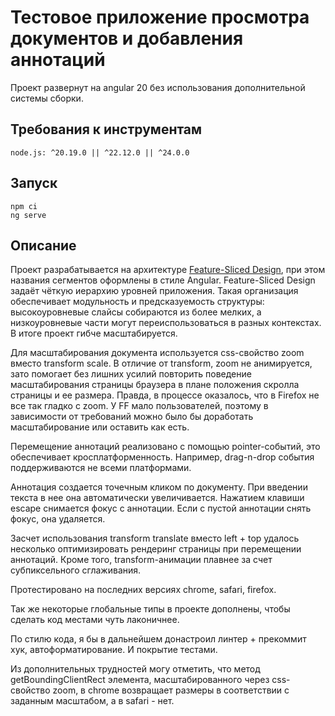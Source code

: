 # Тестовое приложение просмотра документов и добавления аннотаций

Проект развернут на angular 20 без использования дополнительной системы сборки.

## Требования к инструментам


```
node.js: ^20.19.0 || ^22.12.0 || ^24.0.0
```

## Запуск

```
npm ci
ng serve
```

## Описание

Проект разрабатывается на архитектуре [Feature-Sliced Design](https://feature-sliced.design/), при этом названия сегментов оформлены в стиле Angular.
Feature-Sliced Design задаёт чёткую иерархию уровней приложения. Такая организация обеспечивает модульность и предсказуемость структуры: высокоуровневые слайсы собираются из более мелких, а низкоуровневые части могут переиспользоваться в разных контекстах. В итоге проект гибче масштабируется.

Для масштабирования документа используется css-свойство zoom вместо transform scale. В отличие от transform, zoom не анимируется, зато помогает без лишних усилий повторить поведение масштабирования страницы браузера в плане положения скролла страницы и ее размера. Правда, в процессе оказалось, что в Firefox не все так гладко с zoom. У FF мало пользователей, поэтому в зависимости от требований можно было бы доработать масштабирование или оставить как есть.

Перемещение аннотаций реализовано с помощью pointer-событий, это обеспечивает кросплатформенность. Например, drag-n-drop события поддерживаются не всеми платформами.

Аннотация создается точечным кликом по документу. При введении текста в нее она автоматически увеличивается. Нажатием клавиши escape снимается фокус с аннотации. Если с пустой аннотации снять фокус, она удаляется.

Засчет использования transform translate вместо left + top удалось несколько оптимизировать рендеринг страницы при перемещении аннотаций. Кроме того, transform-анимации плавнее за счет субпиксельного сглаживания.

Протестировано на последних версиях chrome, safari, firefox.

Так же некоторые глобальные типы в проекте дополнены, чтобы сделать код местами чуть лаконичнее.

По стилю кода, я бы в дальнейшем донастроил линтер + прекоммит хук, автоформатирование. И покрытие тестами.

Из дополнительных трудностей могу отметить, что метод getBoundingClientRect элемента, масштабированного через css-свойство zoom, в chrome возвращает размеры в соответствии с заданным масштабом, а в safari - нет.
